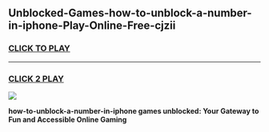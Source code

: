 
## Unblocked-Games-how-to-unblock-a-number-in-iphone-Play-Online-Free-cjzii
<h3>
<a href="https://premium76.site?title=how-to-unblock-a-number-in-iphone&ref=26A">CLICK TO PLAY</a></h3>
<hr>

<h3>
<a href="https://premium76.site?title=how-to-unblock-a-number-in-iphone&ref=26A">CLICK 2 PLAY</a>
  
</h3>

<a href="https://premium76.site?title=how-to-unblock-a-number-in-iphone&ref=26A"><img src="https://clearcache.store/games.png"></a>


**how-to-unblock-a-number-in-iphone games unblocked: Your Gateway to Fun and Accessible Online Gaming**
